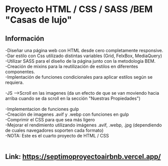 # Proyecto HTML / CSS / SASS /BEM "Casas de lujo"


## Información

-Diseñar una página web con HTML desde cero  completamente responsive. <br>
-Dar estilo con Css utilizado distintas variables (Grid, FelxBox, MediaQuery)<br>
-Utilizar SASS para el diseño de la página junto con la metodología BEM.<br>
-Creación de mixins para la reutilización de estilos en diferentes componentes.<br>
-Implentación de funciones condicionales para aplicar estilos según se requiera.<br><br>
-JS -->Scroll en las imagenes (da un efecto de que se van moviendo hacia arriba cuando se da scroll en la sección "Nuestras Propiedades")<br><br>
-Implementacion de funciones gulp<br>
-Creación de imagenes .avif y .webp con funciones en gulp<br>
-Comprimir el CSS para que sea más ligero<br>
-Mejorar el rendimiento utilizando imágenes .avif, .webp, .jpg (dependiendo de cuales navegadores soporten cada formato)<br>
-NOTA: Este es el cuarto proyecto de HTML / CSS
<br><br>



## Link:  https://septimoproyectoairbnb.vercel.app/
